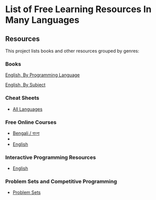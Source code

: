 # List of Free Learning Resources In Many Languages

## Resources

This project lists books and other resources grouped by genres:

### Books

[English, By Programming Language](books/free-programming-books-langs.md)

[English, By Subject](books/free-programming-books-subjects.md)

### Cheat Sheets

-   [All Languages](more/free-programming-cheatsheets.md)

### Free Online Courses

-   [Bengali / বাংলা](courses/free-courses-bn.md)
-
-   [English](courses/free-courses-en.md)

### Interactive Programming Resources

-   [English](more/free-programming-interactive-tutorials-en.md)

### Problem Sets and Competitive Programming

-   [Problem Sets](more/problem-sets-competitive-programming.md)
